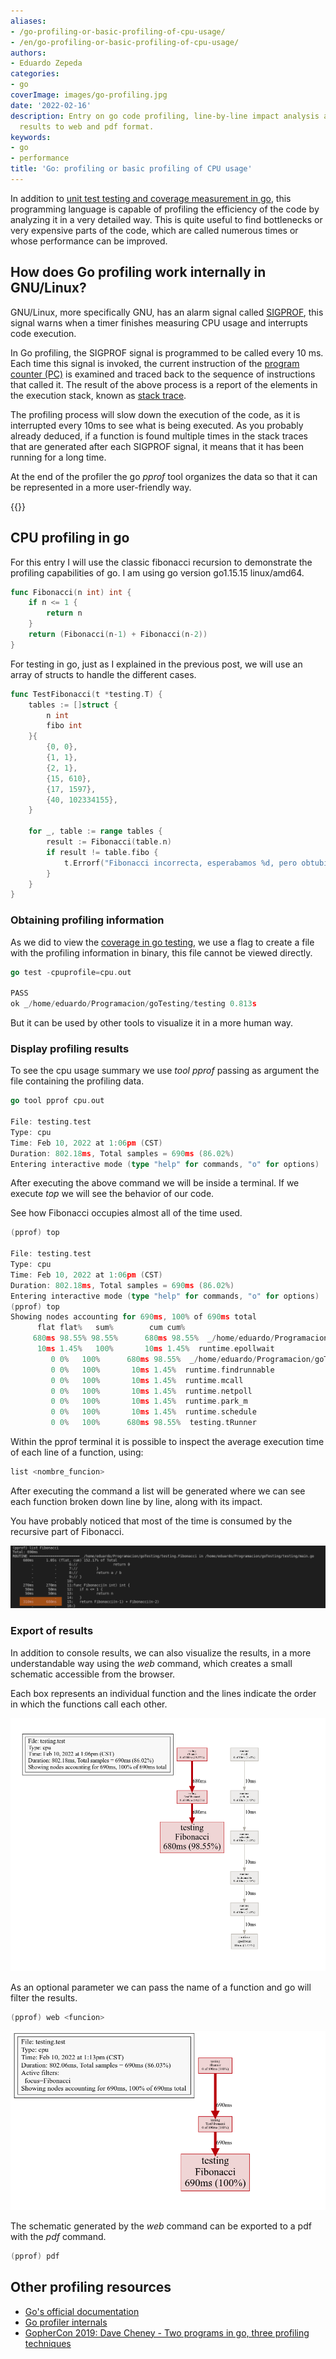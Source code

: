 ```yaml
---
aliases:
- /go-profiling-or-basic-profiling-of-cpu-usage/
- /en/go-profiling-or-basic-profiling-of-cpu-usage/
authors:
- Eduardo Zepeda
categories:
- go
coverImage: images/go-profiling.jpg
date: '2022-02-16'
description: Entry on go code profiling, line-by-line impact analysis and export of
  results to web and pdf format.
keywords:
- go
- performance
title: 'Go: profiling or basic profiling of CPU usage'
---
```


In addition to [unit test testing and coverage measurement in go](/en/go/go-basic-testing-and-coverage/), this programming language is capable of profiling the efficiency of the code by analyzing it in a very detailed way. This is quite useful to find bottlenecks or very expensive parts of the code, which are called numerous times or whose performance can be improved.

## How does Go profiling work internally in GNU/Linux?

GNU/Linux, more specifically GNU, has an alarm signal called [SIGPROF](https://www.gnu.org/software/libc/manual/html_node/Alarm-Signals.html), this signal warns when a timer finishes measuring CPU usage and interrupts code execution.

In Go profiling, the SIGPROF signal is programmed to be called every 10 ms. Each time this signal is invoked, the current instruction of the [program counter (PC)](https://es.wikipedia.org/wiki/Contador_de_programa) is examined and traced back to the sequence of instructions that called it. The result of the above process is a report of the elements in the execution stack, known as [stack trace](https://es.wikipedia.org/wiki/Stack_trace).

The profiling process will slow down the execution of the code, as it is interrupted every 10ms to see what is being executed. As you probably already deduced, if a function is found multiple times in the stack traces that are generated after each SIGPROF signal, it means that it has been running for a long time.

At the end of the profiler the go _pprof_ tool organizes the data so that it can be represented in a more user-friendly way.

{{<ad>}}

## CPU profiling in go

For this entry I will use the classic fibonacci recursion to demonstrate the profiling capabilities of go. I am using go version go1.15.15 linux/amd64.

```go
func Fibonacci(n int) int {
    if n <= 1 {
    	return n
    }
    return (Fibonacci(n-1) + Fibonacci(n-2))
}
```

For testing in go, just as I explained in the previous post, we will use an array of structs to handle the different cases.

```go
func TestFibonacci(t *testing.T) {
    tables := []struct {
    	n int
    	fibo int
    }{
    	{0, 0},
    	{1, 1},
    	{2, 1},
    	{15, 610},
    	{17, 1597},
    	{40, 102334155},
    }

    for _, table := range tables {
    	result := Fibonacci(table.n)
    	if result != table.fibo {
    		t.Errorf("Fibonacci incorrecta, esperabamos %d, pero obtubimos %d", table.fibo, result)
    	}
    }
}
```

### Obtaining profiling information

As we did to view the [coverage in go testing](/en/go/go-basic-testing-and-coverage/), we use a flag to create a file with the profiling information in binary, this file cannot be viewed directly.

```go
go test -cpuprofile=cpu.out

PASS
ok _/home/eduardo/Programacion/goTesting/testing 0.813s
```

But it can be used by other tools to visualize it in a more human way.

### Display profiling results

To see the cpu usage summary we use _tool pprof_ passing as argument the file containing the profiling data.

```go
go tool pprof cpu.out

File: testing.test
Type: cpu
Time: Feb 10, 2022 at 1:06pm (CST)
Duration: 802.18ms, Total samples = 690ms (86.02%)
Entering interactive mode (type "help" for commands, "o" for options)
```

After executing the above command we will be inside a terminal. If we execute _top_ we will see the behavior of our code.

See how Fibonacci occupies almost all of the time used.

```go
(pprof) top

File: testing.test
Type: cpu
Time: Feb 10, 2022 at 1:06pm (CST)
Duration: 802.18ms, Total samples = 690ms (86.02%)
Entering interactive mode (type "help" for commands, "o" for options)
(pprof) top
Showing nodes accounting for 690ms, 100% of 690ms total
      flat flat%   sum%        cum cum%
     680ms 98.55% 98.55%      680ms 98.55%  _/home/eduardo/Programacion/goTesting/testing.Fibonacci
      10ms 1.45%   100%       10ms 1.45%  runtime.epollwait
         0 0%   100%      680ms 98.55%  _/home/eduardo/Programacion/goTesting/testing.TestFibonacci
         0 0%   100%       10ms 1.45%  runtime.findrunnable
         0 0%   100%       10ms 1.45%  runtime.mcall
         0 0%   100%       10ms 1.45%  runtime.netpoll
         0 0%   100%       10ms 1.45%  runtime.park_m
         0 0%   100%       10ms 1.45%  runtime.schedule
         0 0%   100%      680ms 98.55%  testing.tRunner
```

Within the pprof terminal it is possible to inspect the average execution time of each line of a function, using:

```go
list <nombre_funcion>
```

After executing the command a list will be generated where we can see each function broken down line by line, along with its impact.

You have probably noticed that most of the time is consumed by the recursive part of Fibonacci.

![Results of the list profiling command in go showing the impact of each line of code. ](images/GoListProfile.png)

### Export of results

In addition to console results, we can also visualize the results, in a more understandable way using the _web_ command, which creates a small schematic accessible from the browser.

Each box represents an individual function and the lines indicate the order in which the functions call each other.

![Result of the profiling web command in go. The fibonacci function is shown in large and red](images/GoWebProfile.png)

As an optional parameter we can pass the name of a function and go will filter the results.

```go
(pprof) web <funcion>
```

![Web command allows to isolate results by function](images/GoWebProfileFunction.png)

The schematic generated by the _web_ command can be exported to a pdf with the _pdf_ command.

```go
(pprof) pdf
```

## Other profiling resources

* [Go's official documentation](https://go.dev/blog/pprof)
* [Go profiler internals](https://www.instana.com/blog/go-profiler-internals/)
* [GopherCon 2019: Dave Cheney - Two programs in go, three profiling techniques](https://www.youtube.com/watch?v=nok0aYiGiYA)